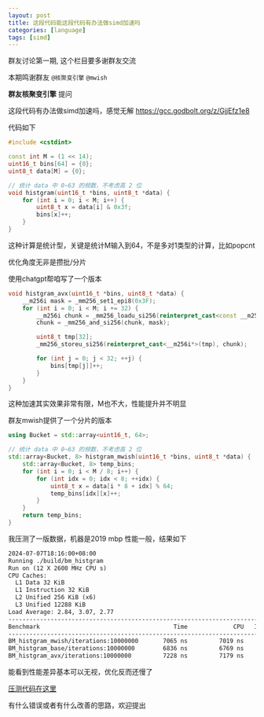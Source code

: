 ```yaml
---
layout: post
title: 这段代码能这段代码有办法做simd加速吗
categories: [language]
tags: [simd]
---
```


群友讨论第一期, 这个栏目要多谢群友交流

本期鸣谢群友 `@核聚变引擎` `@mwish`

<!-- more -->

**群友核聚变引擎** 提问

这段代码有办法做simd加速吗，感觉无解
https://gcc.godbolt.org/z/GjjEfz1e8

代码如下

```c++
#include <cstdint>

const int M = (1 << 14);
uint16_t bins[64] = {0};
uint8_t data[M] = {0};

// 统计 data 中 0~63 的频数，不考虑高 2 位
void histgram(uint16_t *bins, uint8_t *data) {
    for (int i = 0; i < M; i++) {
        uint8_t x = data[i] & 0x3f;
        bins[x]++;
    }
}

```

这种计算是统计型，关键是统计M输入到64，不是多对1类型的计算，比如popcnt

优化角度无非是攒批/分片

使用chatgpt帮咱写了一个版本

```cpp
void histgram_avx(uint16_t *bins, uint8_t *data) {
    __m256i mask = _mm256_set1_epi8(0x3F);
    for (int i = 0; i < M; i += 32) {
        __m256i chunk = _mm256_loadu_si256(reinterpret_cast<const __m256i*>(data + i));
        chunk = _mm256_and_si256(chunk, mask);

        uint8_t tmp[32];
        _mm256_storeu_si256(reinterpret_cast<__m256i*>(tmp), chunk);

        for (int j = 0; j < 32; ++j) {
            bins[tmp[j]]++;
        }
    }
}
```

这种加速其实效果非常有限，M也不大，性能提升并不明显

群友mwish提供了一个分片的版本

```cpp
using Bucket = std::array<uint16_t, 64>;

// 统计 data 中 0~63 的频数，不考虑高 2 位
std::array<Bucket, 8> histgram_mwish(uint16_t *bins, uint8_t *data) {
    std::array<Bucket, 8> temp_bins;
    for (int i = 0; i < M / 8; i++) {
        for (int idx = 0; idx < 8; ++idx) {
            uint8_t x = data[i * 8 + idx] % 64;
            temp_bins[idx][x]++;
        }
    }
    return temp_bins;
}
```

我压测了一版数据，机器是2019 mbp 性能一般，结果如下

```txt
2024-07-07T18:16:00+08:00
Running ./build/bm_histgram
Run on (12 X 2600 MHz CPU s)
CPU Caches:
  L1 Data 32 KiB
  L1 Instruction 32 KiB
  L2 Unified 256 KiB (x6)
  L3 Unified 12288 KiB
Load Average: 2.84, 3.07, 2.77
--------------------------------------------------------------------------------
Benchmark                                      Time             CPU   Iterations
--------------------------------------------------------------------------------
BM_histgram_mwish/iterations:10000000       7065 ns         7019 ns     10000000
BM_histgram_base/iterations:10000000        6836 ns         6769 ns     10000000
BM_histgram_avx/iterations:10000000         7228 ns         7179 ns     10000000
```

能看到性能差异基本可以无视，优化反而还慢了

[压测代码在这里](https://github.com/wanghenshui/little_bm/blob/dev/histgram/histgram.cc)

有什么错误或者有什么改善的思路，欢迎提出
